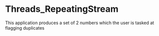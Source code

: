 # Threads_RepeatingStream
This application produces a set of 2 numbers which the user is tasked at flagging duplicates
